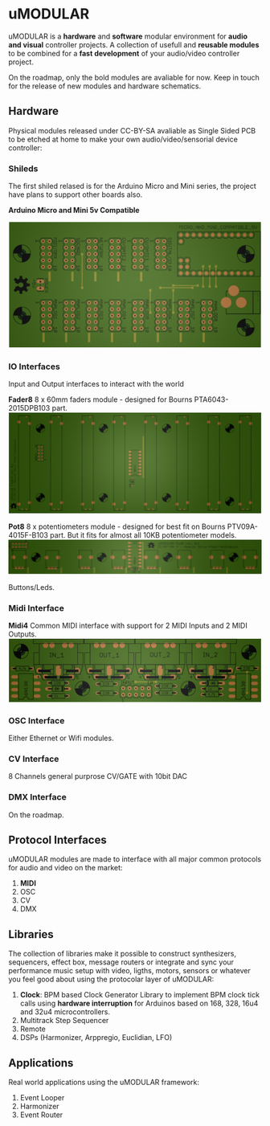 # uMODULAR

uMODULAR is a **hardware** and **software** modular environment for **audio and visual** controller projects.
A collection of usefull and **reusable modules** to be combined for a **fast development** of your audio/video controller project.

On the roadmap, only the bold modules are avaliable for now. Keep in touch for the release of new modules and hardware schematics.

## Hardware
Physical modules released under CC-BY-SA avaliable as Single Sided PCB to be etched at home to make your own audio/video/sensorial device controller:

### Shileds
The first shiled relased is for the Arduino Micro and Mini series, the project have plans to support other boards also.

**Arduino Micro and Mini 5v Compatible**

![Image of Arduino Micro and Mini uMODULAR Shiled](https://raw.githubusercontent.com/midilab/uMODULAR/master/hardware/shiled/arduino_micro_mini/umodular_shiled_amm-topview.png)

### IO Interfaces 
Input and Output interfaces to interact with the world

**Fader8** 8 x 60mm faders module - designed for Bourns PTA6043-2015DPB103 part.
![Image of uMODULAR Fader8](https://raw.githubusercontent.com/midilab/uMODULAR/master/hardware/fader8/umodular_fader8-topview.png)

**Pot8** 8 x potentiometers module - designed for best fit on Bourns PTV09A-4015F-B103 part. But it fits for almost all 10KB potentiometer models.
![Image of uMODULAR Pot8](https://raw.githubusercontent.com/midilab/uMODULAR/master/hardware/pot8/umodular_pot8-topview.png)

Buttons/Leds.

### Midi Interface

**Midi4** Common MIDI interface with support for 2 MIDI Inputs and 2 MIDI Outputs.
![Image of uMODULAR Midi4](https://raw.githubusercontent.com/midilab/uMODULAR/master/hardware/midi4/umodular_midi4-topview.png)

### OSC Interface 
Either Ethernet or Wifi modules.

### CV Interface
8 Channels general purprose CV/GATE with 10bit DAC

### DMX Interface
On the roadmap.


## Protocol Interfaces
uMODULAR modules are made to interface with all major common protocols for audio and video on the market:

1. **MIDI**
2. OSC
3. CV
4. DMX


## Libraries
The collection of libraries make it possible to construct synthesizers, sequencers, effect box, message routers or integrate and sync your performance music setup with video, ligths, motors, sensors or whatever you feel good about using the protocolar layer of uMODULAR:

1. **Clock**: BPM based Clock Generator Library to implement BPM clock tick calls using **hardware interruption** for Arduinos based on 168, 328, 16u4 and 32u4 microcontrollers.
2. Multitrack Step Sequencer
3. Remote
4. DSPs (Harmonizer, Arppregio, Euclidian, LFO)


## Applications
Real world applications using the uMODULAR framework:

1. Event Looper
2. Harmonizer
3. Event Router

